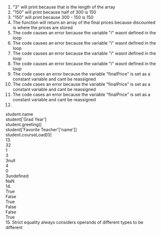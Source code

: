 1. "3" will print because that is the length of the array  
2. "150" will print because half of 300 is 150  
3. "150" will print because 300 - 150 is 150  
4. The function will return an array of the final prices because discounted is where the prices are stored  
5. The code causes an error because the variable "i" wasnt defined in the loop  
6. The code causes an error because the variable "i" wasnt defined in the loop  
7. The code causes an error because the variable "i" wasnt defined in the loop  
8. The code causes an error because the variable "i" wasnt defined in the loop  
9. The code cases an error because the variable "finalPrice" is set as a constant variable and cant be reassigned  
10. The code cases an error because the variable "finalPrice" is set as a constant variable and cant be reassigned  
11. The code cases an error because the variable "finalPrice" is set as a constant variable and cant be reassigned  
12. 
   student.name  
   student['Grad Year']  
   student.greeting()  
   student['Favorite Teacher'['name']]  
   student.courseLoad[0]  
13.  
   32  
   1  
   3  
   3null  
   4  
   0  
   3undefined  
   NaN    
14.  
   True  
   False  
   True  
   False  
   False  
   True    
15. Strict equality always considers operands of different types to be different  
